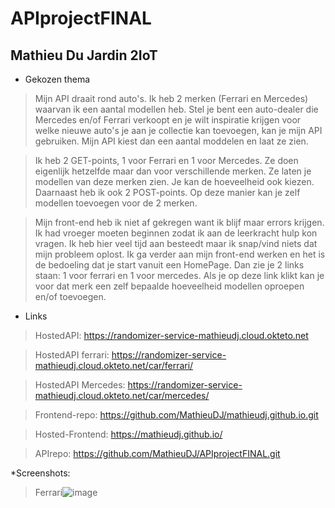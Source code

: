 # APIprojectFINAL
## Mathieu Du Jardin 2IoT
* Gekozen thema
>Mijn API draait rond auto's. Ik heb 2 merken (Ferrari en Mercedes) waarvan ik een aantal modellen heb. Stel je bent een auto-dealer die Mercedes en/of Ferrari verkoopt en je wilt inspiratie krijgen voor welke nieuwe auto's je aan je collectie kan toevoegen, kan je mijn API gebruiken. Mijn API kiest dan een aantal moddelen en laat ze zien.

>Ik heb 2 GET-points, 1 voor Ferrari en 1 voor Mercedes. Ze doen eigenlijk hetzelfde maar dan voor verschillende merken. Ze laten je modellen van deze merken zien. Je kan de hoeveelheid ook kiezen.
>Daarnaast heb ik ook 2 POST-points. Op deze manier kan je zelf modellen toevoegen voor de 2 merken.

>Mijn front-end heb ik niet af gekregen want ik blijf maar errors krijgen. Ik had vroeger moeten beginnen zodat ik aan de leerkracht hulp kon vragen. Ik heb hier veel tijd aan besteedt maar ik snap/vind niets dat mijn probleem oplost. Ik ga verder aan mijn front-end werken en het is de bedoeling dat je start vanuit een HomePage. Dan zie je 2 links staan: 1 voor ferrari en 1 voor mercedes. Als je op deze link klikt kan je voor dat merk een zelf bepaalde hoeveelheid modellen oproepen en/of toevoegen.

* Links
>HostedAPI: https://randomizer-service-mathieudj.cloud.okteto.net

>HostedAPI ferrari: https://randomizer-service-mathieudj.cloud.okteto.net/car/ferrari/

>HostedAPI Mercedes: https://randomizer-service-mathieudj.cloud.okteto.net/car/mercedes/

>Frontend-repo: https://github.com/MathieuDJ/mathieudj.github.io.git

>Hosted-Frontend: https://mathieudj.github.io/

>APIrepo: https://github.com/MathieuDJ/APIprojectFINAL.git

*Screenshots:
>Ferrari![image](https://user-images.githubusercontent.com/72858870/202921761-ee72c05b-5300-41e4-bded-90eb1975bbd1.png)
